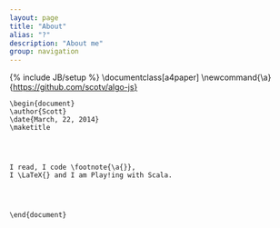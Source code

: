 ```yaml
---
layout: page
title: "About"
alias: "?"
description: "About me"
group: navigation
---
```

{% include JB/setup %}
    \documentclass[a4paper]
    \newcommand{\a}{https://github.com/scotv/algo-js}

    \begin{document}
    \author{Scott}
    \date{March, 22, 2014}
    \maketitle




    I read, I code \footnote{\a{}}, 
    I \LaTeX{} and I am Play!ing with Scala.




    \end{document}

<div class="lang zh-cn">
</div>


